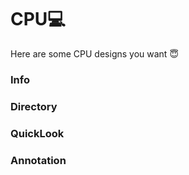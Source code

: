 # CPU💻
Here are some CPU designs you want 😇


### Info

### Directory

### QuickLook

### Annotation
